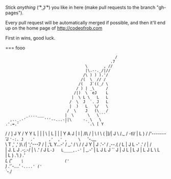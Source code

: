 Stick *anything* ( ͡° ͜ʖ ͡°) you like in here (make pull requests to the branch "gh-pages").

Every pull request will be automatically merged if possible, and then it'll end up on the home page of http://codeofrob.com

First in wins, good luck.

=== fooo

                                                    /
                                                  .7
                                       \       , //
                                       |\.--._/|//
                                      /\ ) ) ).'/
                                     /(  \  // /
                                    /(   J`((_/ \
                                   / ) | _\     /
                                  /|)  \  eJ    L
                                 |  \ L \   L   L
                                /  \  J  `. J   L
                                |  )   L   \/   \
                               /  \    J   (\   /
             _....___         |  \      \   \```
      ,.._.-'        '''--...-||\     -. \   \
    .'.=.'                    `         `.\ [ Y
   /   /                                  \]  J
  Y / Y                                    Y   L
  | | |          \                         |   L
  | | |           Y                        A  J
  |   I           |                       /I\ /
  |    \          I             \        ( |]/|
  J     \         /._           /        -tI/ |
   L     )       /   /'-------'J           `'-:.
   J   .'      ,'  ,' ,     \   `'-.__          \
    \ T      ,'  ,'   )\    /|        ';'---7   /
     \|    ,'L  Y...-' / _.' /         \   /   /
      J   Y  |  J    .'-'   /         ,--.(   /
       L  |  J   L -'     .'         /  |    /\
       |  J.  L  J     .-;.-/       |    \ .' /
       J   L`-J   L____,.-'`        |  _.-'   |
        L  J   L  J                  ``  J    |
        J   L  |   L                     J    |
         L  J  L    \                    L    \
         |   L  ) _.'\                    ) _.'\
         L    \('`    \                  ('`    \
          ) _.'\`-....'                   `-....'
         ('`    \
          `-.___/ 
